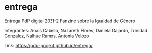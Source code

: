 # entrega
Entrega PdP digital 2021-2
Fanzine sobre la Igualdad de Género 

Integrantes:
Anaís Cabello, Nazareth Flores, Daniela Gajardo, Trinidad Gonzalez, Nalhue Ramos, Antonia Velozo

Link:
https://pdp-project.github.io/entrega/
